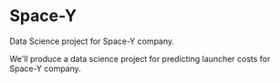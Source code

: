 # Space-Y
Data Science project for Space-Y company.

We'll produce a data science project for predicting launcher costs for Space-Y company.
